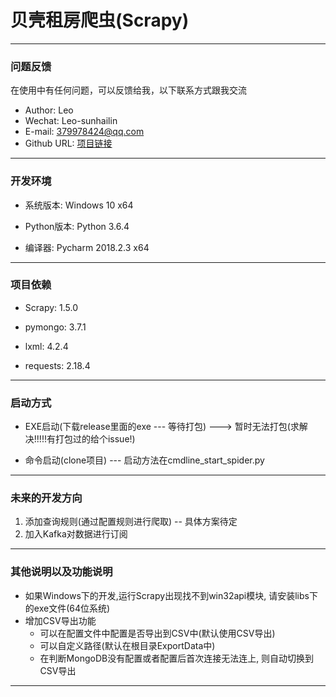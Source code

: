 # 贝壳租房爬虫(Scrapy)

---

<h3 id="Q&A">问题反馈</h3>
在使用中有任何问题，可以反馈给我，以下联系方式跟我交流

* Author: Leo
* Wechat: Leo-sunhailin 
* E-mail: 379978424@qq.com 
* Github URL: [项目链接](https://github.com/sunhailin-Leo/BeiKeZuFangSpider)

---

<h3 id="DevEnv">开发环境</h3>

* 系统版本: Windows 10 x64

* Python版本: Python 3.6.4

* 编译器: Pycharm 2018.2.3 x64

---

<h3 id="ProjectDependency">项目依赖</h3>

* Scrapy: 1.5.0

* pymongo: 3.7.1

* lxml: 4.2.4

* requests: 2.18.4


---

<h3 id="StartWays">启动方式</h3>

* EXE启动(下载release里面的exe --- 等待打包) ---> 暂时无法打包(求解决!!!!!有打包过的给个issue!)

* 命令启动(clone项目) --- 启动方法在cmdline_start_spider.py

---

<h3 id="FutureWork">未来的开发方向</h3>

1. 添加查询规则(通过配置规则进行爬取) -- 具体方案待定
2. 加入Kafka对数据进行订阅


---

<h3 id="OtherSomething">其他说明以及功能说明</h3>

* 如果Windows下的开发,运行Scrapy出现找不到win32api模块, 请安装libs下的exe文件(64位系统)
* 增加CSV导出功能
    * 可以在配置文件中配置是否导出到CSV中(默认使用CSV导出)
    * 可以自定义路径(默认在根目录ExportData中)
    * 在判断MongoDB没有配置或者配置后首次连接无法连上, 则自动切换到CSV导出

---
